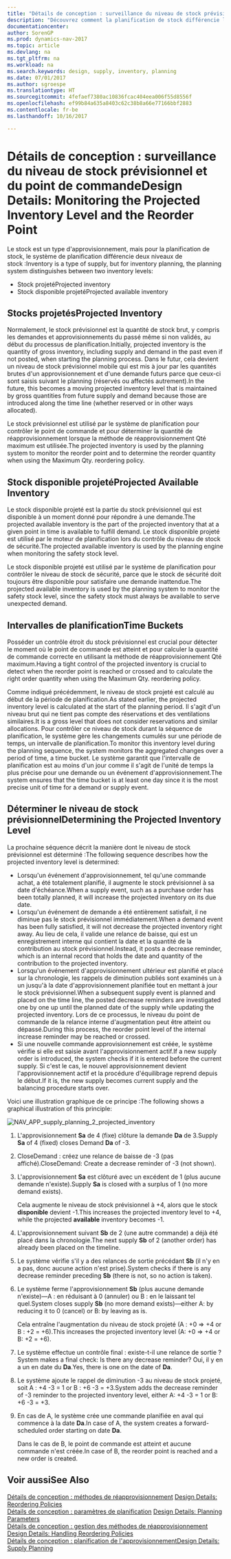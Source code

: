 ```yaml
---
title: "Détails de conception : surveillance du niveau de stock prévisionnel et du point de commande"
description: "Découvrez comment la planification de stock différencie les niveaux de stock prévisionnel des niveaux de stock disponible projeté."
documentationcenter: 
author: SorenGP
ms.prod: dynamics-nav-2017
ms.topic: article
ms.devlang: na
ms.tgt_pltfrm: na
ms.workload: na
ms.search.keywords: design, supply, inventory, planning
ms.date: 07/01/2017
ms.author: sgroespe
ms.translationtype: HT
ms.sourcegitcommit: 4fefaef7380ac10836fcac404eea006f55d8556f
ms.openlocfilehash: ef99b84a635a8403c62c38b8a66e77166bbf2883
ms.contentlocale: fr-be
ms.lasthandoff: 10/16/2017

---
```

# <a name="design-details-monitoring-the-projected-inventory-level-and-the-reorder-point"></a><span data-ttu-id="3e0bd-103">Détails de conception : surveillance du niveau de stock prévisionnel et du point de commande</span><span class="sxs-lookup"><span data-stu-id="3e0bd-103">Design Details: Monitoring the Projected Inventory Level and the Reorder Point</span></span>
<span data-ttu-id="3e0bd-104">Le stock est un type d'approvisionnement, mais pour la planification de stock, le système de planification différencie deux niveaux de stock :</span><span class="sxs-lookup"><span data-stu-id="3e0bd-104">Inventory is a type of supply, but for inventory planning, the planning system distinguishes between two inventory levels:</span></span>  

* <span data-ttu-id="3e0bd-105">Stock projeté</span><span class="sxs-lookup"><span data-stu-id="3e0bd-105">Projected inventory</span></span>  
* <span data-ttu-id="3e0bd-106">Stock disponible projeté</span><span class="sxs-lookup"><span data-stu-id="3e0bd-106">Projected available inventory</span></span>  

## <a name="projected-inventory"></a><span data-ttu-id="3e0bd-107">Stocks projetés</span><span class="sxs-lookup"><span data-stu-id="3e0bd-107">Projected Inventory</span></span>  
<span data-ttu-id="3e0bd-108">Normalement, le stock prévisionnel est la quantité de stock brut, y compris les demandes et approvisionnements du passé même si non validés, au début du processus de planification.</span><span class="sxs-lookup"><span data-stu-id="3e0bd-108">Initially, projected inventory is the quantity of gross inventory, including supply and demand in the past even if not posted, when starting the planning process.</span></span> <span data-ttu-id="3e0bd-109">Dans le futur, cela devient un niveau de stock prévisionnel mobile qui est mis à jour par les quantités brutes d'un approvisionnement et d'une demande futurs parce que ceux-ci sont saisis suivant le planning (réservés ou affectés autrement).</span><span class="sxs-lookup"><span data-stu-id="3e0bd-109">In the future, this becomes a moving projected inventory level that is maintained by gross quantities from future supply and demand because those are introduced along the time line (whether reserved or in other ways allocated).</span></span>  

<span data-ttu-id="3e0bd-110">Le stock prévisionnel est utilisé par le système de planification pour contrôler le point de commande et pour déterminer la quantité de réapprovisionnement lorsque la méthode de réapprovisionnement Qté maximum est utilisée.</span><span class="sxs-lookup"><span data-stu-id="3e0bd-110">The projected inventory is used by the planning system to monitor the reorder point and to determine the reorder quantity when using the Maximum Qty. reordering policy.</span></span>  

## <a name="projected-available-inventory"></a><span data-ttu-id="3e0bd-111">Stock disponible projeté</span><span class="sxs-lookup"><span data-stu-id="3e0bd-111">Projected Available Inventory</span></span>  
<span data-ttu-id="3e0bd-112">Le stock disponible projeté est la partie du stock prévisionnel qui est disponible à un moment donné pour répondre à une demande.</span><span class="sxs-lookup"><span data-stu-id="3e0bd-112">The projected available inventory is the part of the projected inventory that at a given point in time is available to fulfill demand.</span></span> <span data-ttu-id="3e0bd-113">Le stock disponible projeté est utilisé par le moteur de planification lors du contrôle du niveau de stock de sécurité.</span><span class="sxs-lookup"><span data-stu-id="3e0bd-113">The projected available inventory is used by the planning engine when monitoring the safety stock level.</span></span>  

<span data-ttu-id="3e0bd-114">Le stock disponible projeté est utilisé par le système de planification pour contrôler le niveau de stock de sécurité, parce que le stock de sécurité doit toujours être disponible pour satisfaire une demande inattendue.</span><span class="sxs-lookup"><span data-stu-id="3e0bd-114">The projected available inventory is used by the planning system to monitor the safety stock level, since the safety stock must always be available to serve unexpected demand.</span></span>  

## <a name="time-buckets"></a><span data-ttu-id="3e0bd-115">Intervalles de planification</span><span class="sxs-lookup"><span data-stu-id="3e0bd-115">Time Buckets</span></span>  
<span data-ttu-id="3e0bd-116">Posséder un contrôle étroit du stock prévisionnel est crucial pour détecter le moment où le point de commande est atteint et pour calculer la quantité de commande correcte en utilisant la méthode de réapprovisionnement Qté maximum.</span><span class="sxs-lookup"><span data-stu-id="3e0bd-116">Having a tight control of the projected inventory is crucial to detect when the reorder point is reached or crossed and to calculate the right order quantity when using the Maximum Qty. reordering policy.</span></span>  

<span data-ttu-id="3e0bd-117">Comme indiqué précédemment, le niveau de stock projeté est calculé au début de la période de planification.</span><span class="sxs-lookup"><span data-stu-id="3e0bd-117">As stated earlier, the projected inventory level is calculated at the start of the planning period.</span></span> <span data-ttu-id="3e0bd-118">Il s'agit d'un niveau brut qui ne tient pas compte des réservations et des ventilations similaires.</span><span class="sxs-lookup"><span data-stu-id="3e0bd-118">It is a gross level that does not consider reservations and similar allocations.</span></span> <span data-ttu-id="3e0bd-119">Pour contrôler ce niveau de stock durant la séquence de planification, le système gère les changements cumulés sur une période de temps, un intervalle de planification.</span><span class="sxs-lookup"><span data-stu-id="3e0bd-119">To monitor this inventory level during the planning sequence, the system monitors the aggregated changes over a period of time, a time bucket.</span></span> <span data-ttu-id="3e0bd-120">Le système garantit que l'intervalle de planification est au moins d'un jour comme il s'agit de l'unité de temps la plus précise pour une demande ou un événement d'approvisionnement.</span><span class="sxs-lookup"><span data-stu-id="3e0bd-120">The system ensures that the time bucket is at least one day since it is the most precise unit of time for a demand or supply event.</span></span>  

## <a name="determining-the-projected-inventory-level"></a><span data-ttu-id="3e0bd-121">Déterminer le niveau de stock prévisionnel</span><span class="sxs-lookup"><span data-stu-id="3e0bd-121">Determining the Projected Inventory Level</span></span>  
<span data-ttu-id="3e0bd-122">La prochaine séquence décrit la manière dont le niveau de stock prévisionnel est déterminé :</span><span class="sxs-lookup"><span data-stu-id="3e0bd-122">The following sequence describes how the projected inventory level is determined:</span></span>  

* <span data-ttu-id="3e0bd-123">Lorsqu'un événement d'approvisionnement, tel qu'une commande achat, a été totalement planifié, il augmente le stock prévisionnel à sa date d'échéance.</span><span class="sxs-lookup"><span data-stu-id="3e0bd-123">When a supply event, such as a purchase order has been totally planned, it will increase the projected inventory on its due date.</span></span>  
* <span data-ttu-id="3e0bd-124">Lorsqu'un événement de demande a été entièrement satisfait, il ne diminue pas le stock prévisionnel immédiatement.</span><span class="sxs-lookup"><span data-stu-id="3e0bd-124">When a demand event has been fully satisfied, it will not decrease the projected inventory right away.</span></span> <span data-ttu-id="3e0bd-125">Au lieu de cela, il valide une relance de baisse, qui est un enregistrement interne qui contient la date et la quantité de la contribution au stock prévisionnel.</span><span class="sxs-lookup"><span data-stu-id="3e0bd-125">Instead, it posts a decrease reminder, which is an internal record that holds the date and quantity of the contribution to the projected inventory.</span></span>  
* <span data-ttu-id="3e0bd-126">Lorsqu'un événement d'approvisionnement ultérieur est planifié et placé sur la chronologie, les rappels de diminution publiés sont examinés un à un jusqu'à la date d'approvisionnement planifiée tout en mettant à jour le stock prévisionnel.</span><span class="sxs-lookup"><span data-stu-id="3e0bd-126">When a subsequent supply event is planned and placed on the time line, the posted decrease reminders are investigated one by one up until the planned date of the supply while updating the projected inventory.</span></span> <span data-ttu-id="3e0bd-127">Lors de ce processus, le niveau du point de commande de la relance interne d'augmentation peut être atteint ou dépassé.</span><span class="sxs-lookup"><span data-stu-id="3e0bd-127">During this process, the reorder point level of the internal increase reminder may be reached or crossed.</span></span>  
* <span data-ttu-id="3e0bd-128">Si une nouvelle commande approvisionnement est créée, le système vérifie si elle est saisie avant l'approvisionnement actif.</span><span class="sxs-lookup"><span data-stu-id="3e0bd-128">If a new supply order is introduced, the system checks if it is entered before the current supply.</span></span> <span data-ttu-id="3e0bd-129">Si c'est le cas, le nouvel approvisionnement devient l'approvisionnement actif et la procédure d'équilibrage reprend depuis le début.</span><span class="sxs-lookup"><span data-stu-id="3e0bd-129">If it is, the new supply becomes current supply and the balancing procedure starts over.</span></span>  

<span data-ttu-id="3e0bd-130">Voici une illustration graphique de ce principe :</span><span class="sxs-lookup"><span data-stu-id="3e0bd-130">The following shows a graphical illustration of this principle:</span></span>  

![](media/nav_app_supply_planning_2_projected_inventory.png "NAV_APP_supply_planning_2_projected_inventory")  

1. <span data-ttu-id="3e0bd-131">L'approvisionnement **Sa** de 4 (fixe) clôture la demande **Da** de 3.</span><span class="sxs-lookup"><span data-stu-id="3e0bd-131">Supply **Sa** of 4 (fixed) closes Demand **Da** of -3.</span></span>  
2. <span data-ttu-id="3e0bd-132">CloseDemand : créez une relance de baisse de -3 (pas affiché).</span><span class="sxs-lookup"><span data-stu-id="3e0bd-132">CloseDemand: Create a decrease reminder of -3 (not shown).</span></span>  
3. <span data-ttu-id="3e0bd-133">L'approvisionnement **Sa** est clôturé avec un excédent de 1 (plus aucune demande n'existe).</span><span class="sxs-lookup"><span data-stu-id="3e0bd-133">Supply **Sa** is closed with a surplus of 1 (no more demand exists).</span></span>  

     <span data-ttu-id="3e0bd-134">Cela augmente le niveau de stock prévisionnel à +4, alors que le stock **disponible** devient -1.</span><span class="sxs-lookup"><span data-stu-id="3e0bd-134">This increases the projected inventory level to +4, while the projected **available** inventory becomes -1.</span></span>  

4. <span data-ttu-id="3e0bd-135">L'approvisionnement suivant **Sb** de 2 (une autre commande) a déjà été placé dans la chronologie.</span><span class="sxs-lookup"><span data-stu-id="3e0bd-135">The next supply **Sb** of 2 (another order) has already been placed on the timeline.</span></span>  
5. <span data-ttu-id="3e0bd-136">Le système vérifie s'il y a des relances de sortie précédant **Sb** (il n'y en a pas, donc aucune action n'est prise).</span><span class="sxs-lookup"><span data-stu-id="3e0bd-136">System checks if there is any decrease reminder preceding **Sb** (there is not, so no action is taken).</span></span>  
6. <span data-ttu-id="3e0bd-137">Le système ferme l'approvisionnement **Sb** (plus aucune demande n'existe)—A : en réduisant à 0 (annuler) ou B : en le laissant tel quel.</span><span class="sxs-lookup"><span data-stu-id="3e0bd-137">System closes supply **Sb** (no more demand exists)—either A: by reducing it to 0 (cancel) or B: by leaving as is.</span></span>  

     <span data-ttu-id="3e0bd-138">Cela entraîne l'augmentation du niveau de stock projeté (A : +0 => +4 or B : +2 = +6).</span><span class="sxs-lookup"><span data-stu-id="3e0bd-138">This increases the projected inventory level (A: +0 => +4 or B: +2 = +6).</span></span>  

7. <span data-ttu-id="3e0bd-139">Le système effectue un contrôle final : existe-t-il une relance de sortie ?</span><span class="sxs-lookup"><span data-stu-id="3e0bd-139">System makes a final check: Is there any decrease reminder?</span></span> <span data-ttu-id="3e0bd-140">Oui, il y en a un en date du **Da**.</span><span class="sxs-lookup"><span data-stu-id="3e0bd-140">Yes, there is one on the date of **Da**.</span></span>  
8. <span data-ttu-id="3e0bd-141">Le système ajoute le rappel de diminution -3 au niveau de stock projeté, soit A : +4 -3 = 1 or B : +6 -3 = +3.</span><span class="sxs-lookup"><span data-stu-id="3e0bd-141">System adds the decrease reminder of -3 reminder to the projected inventory level, either A: +4 -3 = 1 or B: +6 -3 = +3.</span></span>  
9. <span data-ttu-id="3e0bd-142">En cas de A, le système crée une commande planifiée en aval qui commence à la date **Da**.</span><span class="sxs-lookup"><span data-stu-id="3e0bd-142">In case of A, the system creates a forward-scheduled order starting on date **Da**.</span></span>  

     <span data-ttu-id="3e0bd-143">Dans le cas de B, le point de commande est atteint et aucune commande n'est créée.</span><span class="sxs-lookup"><span data-stu-id="3e0bd-143">In case of B, the reorder point is reached and a new order is created.</span></span>  

## <a name="see-also"></a><span data-ttu-id="3e0bd-144">Voir aussi</span><span class="sxs-lookup"><span data-stu-id="3e0bd-144">See Also</span></span>  
<span data-ttu-id="3e0bd-145">[Détails de conception : méthodes de réapprovisionnement](design-details-reordering-policies.md) </span><span class="sxs-lookup"><span data-stu-id="3e0bd-145">[Design Details: Reordering Policies](design-details-reordering-policies.md) </span></span>  
<span data-ttu-id="3e0bd-146">[Détails de conception : paramètres de planification](design-details-planning-parameters.md) </span><span class="sxs-lookup"><span data-stu-id="3e0bd-146">[Design Details: Planning Parameters](design-details-planning-parameters.md) </span></span>  
<span data-ttu-id="3e0bd-147">[Détails de conception : gestion des méthodes de réapprovisionnement](design-details-handling-reordering-policies.md) </span><span class="sxs-lookup"><span data-stu-id="3e0bd-147">[Design Details: Handling Reordering Policies](design-details-handling-reordering-policies.md) </span></span>  
[<span data-ttu-id="3e0bd-148">Détails de conception : planification de l'approvisionnement</span><span class="sxs-lookup"><span data-stu-id="3e0bd-148">Design Details: Supply Planning</span></span>](design-details-supply-planning.md)


